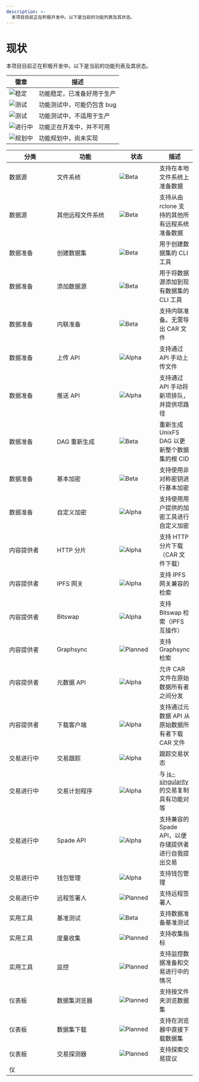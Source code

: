 ```yaml
---
description: >-
  本项目目前正在积极开发中。以下是当前的功能列表及其状态。
---
```


# 现状

本项目目前正在积极开发中。以下是当前的功能列表及其状态。

| 徽章                                                         | 描述                                                   |
| ------------------------------------------------------------ | ------------------------------------------------------ |
| ![稳定](https://img.shields.io/badge/-Stable-brightgreen)    | 功能稳定，已准备好用于生产                            |
| ![测试](https://img.shields.io/badge/-Beta-blue)            | 功能测试中，可能仍包含 bug                            |
| ![测试](https://img.shields.io/badge/-Alpha-orange)         | 功能测试中，不适用于生产                              |
| ![进行中](https://img.shields.io/badge/-WIP-yellow)         | 功能正在开发中，并不可用                                |
| ![规划中](https://img.shields.io/badge/-Planned-lightgrey) | 功能规划中，尚未实现                                    |

<table><thead><tr><th width="158">分类</th><th width="186">功能</th><th width="106">状态</th><th>描述</th></tr></thead><tbody><tr><td>数据源</td><td>文件系统</td><td><img src="https://img.shields.io/badge/-Beta-blue" alt="Beta"></td><td>支持在本地文件系统上准备数据</td></tr><tr><td>数据源</td><td>其他远程文件系统</td><td><img src="https://img.shields.io/badge/-Beta-blue" alt="Beta"></td><td>支持从由 rclone 支持的其他所有远程系统准备数据</td></tr><tr><td>数据准备</td><td>创建数据集</td><td><img src="https://img.shields.io/badge/-Beta-blue" alt="Beta"></td><td>用于创建数据集的 CLI 工具</td></tr><tr><td>数据准备</td><td>添加数据源</td><td><img src="https://img.shields.io/badge/-Beta-blue" alt="Beta"></td><td>用于将数据源添加到现有数据集的 CLI 工具</td></tr><tr><td>数据准备</td><td>内联准备</td><td><img src="https://img.shields.io/badge/-Beta-blue" alt="Beta"></td><td>支持内联准备。无需导出 CAR 文件</td></tr><tr><td>数据准备</td><td>上传 API</td><td><img src="https://img.shields.io/badge/-Alpha-orange" alt="Alpha"></td><td>支持通过 API 手动上传文件</td></tr><tr><td>数据准备</td><td>推送 API</td><td><img src="https://img.shields.io/badge/-Alpha-orange" alt="Alpha"></td><td>支持通过 API 手动将新项排队，并提供项路径</td></tr><tr><td>数据准备</td><td>DAG 重新生成</td><td><img src="https://img.shields.io/badge/-Beta-blue" alt="Beta"></td><td>重新生成 UnixFS DAG 以更新整个数据集的根 CID</td></tr><tr><td>数据准备</td><td>基本加密</td><td><img src="https://img.shields.io/badge/-Beta-blue" alt="Beta"></td><td>支持使用非对称密钥进行基本加密</td></tr><tr><td>数据准备</td><td>自定义加密</td><td><img src="https://img.shields.io/badge/-Alpha-orange" alt="Alpha"></td><td>支持使用用户提供的加密工具进行自定义加密</td></tr><tr><td>内容提供者</td><td>HTTP 分片</td><td><img src="https://img.shields.io/badge/-Alpha-orange" alt="Alpha"></td><td>支持 HTTP 分片下载（CAR 文件下载）</td></tr><tr><td>内容提供者</td><td>IPFS 网关</td><td><img src="https://img.shields.io/badge/-Alpha-orange" alt="Alpha"></td><td>支持 IPFS 网关兼容的检索</td></tr><tr><td>内容提供者</td><td>Bitswap</td><td><img src="https://img.shields.io/badge/-Alpha-orange" alt="Alpha"></td><td>支持 Bitswap 检索（IPFS 互操作）</td></tr><tr><td>内容提供者</td><td>Graphsync</td><td><img src="https://img.shields.io/badge/-Planned-lightgrey" alt="Planned"></td><td>支持 Graphsync 检索</td></tr><tr><td>内容提供者</td><td>元数据 API</td><td><img src="https://img.shields.io/badge/-Alpha-orange" alt="Alpha"></td><td>允许 CAR 文件在原始数据所有者之间分发</td></tr><tr><td>内容提供者</td><td>下载客户端</td><td><img src="https://img.shields.io/badge/-Alpha-orange" alt="Alpha"></td><td>支持通过元数据 API 从原始数据所有者下载 CAR 文件</td></tr><tr><td>交易进行中</td><td>交易跟踪</td><td><img src="https://img.shields.io/badge/-Alpha-orange" alt="Alpha"></td><td>跟踪交易状态</td></tr><tr><td>交易进行中</td><td>交易计划程序</td><td><img src="https://img.shields.io/badge/-Alpha-orange" alt="Alpha"></td><td>与 <a href="https://github.com/tech-greedy/singularity/tree/main#deal-replication">js-singularity</a> 的交易复制具有功能对等</td></tr><tr><td>交易进行中</td><td>Spade API</td><td><img src="https://img.shields.io/badge/-Alpha-orange" alt="Alpha"></td><td>支持兼容的 Spade API，以便存储提供者进行自我提出交易</td></tr><tr><td>交易进行中</td><td>钱包管理</td><td><img src="https://img.shields.io/badge/-Alpha-orange" alt="Alpha"></td><td>支持钱包管理</td></tr><tr><td>交易进行中</td><td>远程签署人</td><td><img src="https://img.shields.io/badge/-Planned-lightgrey" alt="Planned"></td><td>支持远程签署人</td></tr><tr><td>实用工具</td><td>基准测试</td><td><img src="https://img.shields.io/badge/-Beta-blue" alt="Beta"></td><td>支持数据准备基准测试</td></tr><tr><td>实用工具</td><td>度量收集</td><td><img src="https://img.shields.io/badge/-Planned-lightgrey" alt="Planned"></td><td>支持收集指标</td></tr><tr><td>实用工具</td><td>监控</td><td><img src="https://img.shields.io/badge/-Planned-lightgrey" alt="Planned"></td><td>支持监控数据准备和交易进行中的情况</td></tr><tr><td>仪表板</td><td>数据集浏览器</td><td><img src="https://img.shields.io/badge/-Planned-lightgrey" alt="Planned"></td><td>支持按文件夹浏览数据集</td></tr><tr><td>仪表板</td><td>数据集下载</td><td><img src="https://img.shields.io/badge/-Planned-lightgrey" alt="Planned"></td><td>支持在浏览器中直接下载数据集</td></tr><tr><td>仪表板</td><td>交易探测器</td><td><img src="https://img.shields.io/badge/-Planned-lightgrey" alt="Planned"></td><td>支持探索交易提议</td></tr><tr><td>仪